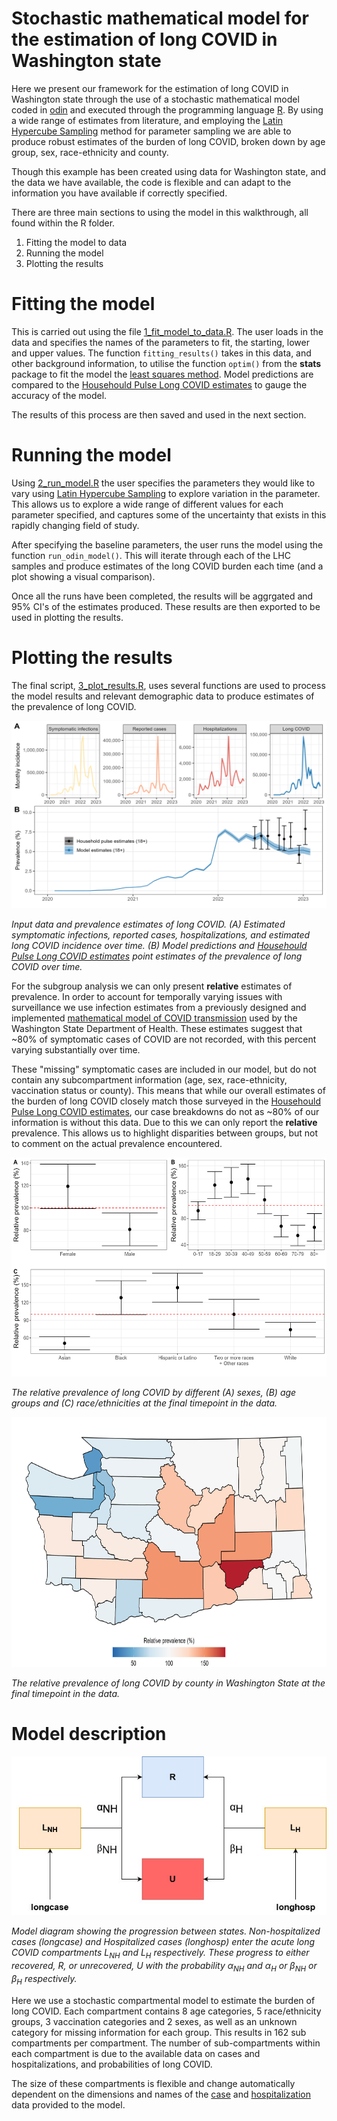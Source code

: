 # Stochastic mathematical model for the estimation of long COVID in Washington state

Here we present our framework for the estimation of long COVID in Washington state through the use of a stochastic mathematical model coded in [odin](https://mrc-ide.github.io/odin/index.html) and executed through the programming language [R](https://www.r-project.org/). By using a wide range of estimates from literature, and employing the [Latin Hypercube Sampling](https://en.wikipedia.org/wiki/Latin_hypercube_sampling) method for parameter sampling we are able to produce robust estimates of the burden of long COVID, broken down by age group, sex, race-ethnicity and county.

Though this example has been created using data for Washington state, and the data we have available, the code is flexible and can adapt to the information you have available if correctly specified.

There are three main sections to using the model in this walkthrough, all found within the R folder.
1) Fitting the model to data
2) Running the model
3) Plotting the results

# Fitting the model

This is carried out using the file [1_fit_model_to_data.R](R/1_fit_model_to_data.R). The user loads in the data and specifies the names of the parameters to fit, the starting, lower and upper values. The function `fitting_results()` takes in this data, and other background information, to utilise the function `optim()` from the **stats** package to fit the model the [least squares method](https://en.wikipedia.org/wiki/Least_squares). Model predictions are compared to the [Househould Pulse Long COVID estimates](https://www.cdc.gov/nchs/covid19/pulse/long-covid.htm) to gauge the accuracy of the model. 

The results of this process are then saved and used in the next section.

# Running the model

Using [2_run_model.R](R/2_run_model.R) the user specifies the parameters they would like to vary using [Latin Hypercube Sampling](https://en.wikipedia.org/wiki/Latin_hypercube_sampling) to explore variation in the parameter. This allows us to explore a wide range of different values for each parameter specified, and captures some of the uncertainty that exists in this rapidly changing field of study.

After specifying the baseline parameters, the user runs the model using the function `run_odin_model()`. This will iterate through each of the LHC samples and produce estimates of the long COVID burden each time (and a plot showing a visual comparison).

Once all the runs have been completed, the results will be aggrgated and 95% CI's of the estimates produced. These results are then exported to be used in plotting the results.

# Plotting the results

The final script, [3_plot_results.R](R/3_plot_results.R), uses several functions are used to process the model results and relevant demographic data to produce estimates of the prevalence of long COVID.

<img src="figs/case_hosp_long_data.jpg" width="600" height="300">

<em>Input data and prevalence estimates of long COVID. (A) Estimated symptomatic infections, reported cases, hospitalizations, and estimated long COVID incidence over time. (B) Model predictions and [Househould Pulse Long COVID estimates](https://www.cdc.gov/nchs/covid19/pulse/long-covid.htm) point estimates of the prevalence of long COVID over time.</em>

For the subgroup analysis we can only present **relative** estimates of prevalence. In order to account for temporally varying issues with surveillance we use infection estimates from a previously designed and implemented [mathematical model of COVID transmission](https://iazpvnewgrp01.blob.core.windows.net/source/2021-02/reports/pdf/Sustained_reductions_in_transmission_have_led_to_declining_COVID_19_prevalence_in_King_County_WA.pdf) used by the Washington State Department of Health. These estimates suggest that ~80% of symptomatic cases of COVID are not recorded, with this percent varying substantially over time.

These "missing" symptomatic cases are included in our model, but do not contain any subcompartment information (age, sex, race-ethnicity, vaccination status or county). This means that while our overall estimates of the burden of long COVID closely match those surveyed in the [Househould Pulse Long COVID estimates](https://www.cdc.gov/nchs/covid19/pulse/long-covid.htm), our case breakdowns do not as ~80% of our information is without this data. Due to this we can only report the **relative** prevalence. This allows us to highlight disparities between groups, but not to comment on the actual prevalence encountered.

<img src="figs/subgroup_prevalence.jpg" width="550" height="350">

<em>The relative prevalence of long COVID by different (A) sexes, (B) age groups and (C) race/ethnicities at the final timepoint in the data.</em>

<img src="figs/map_prevalence.jpg" width="550" height="400">

<em>The relative prevalence of long COVID by county in Washington State at the final timepoint in the data.</em>

# Model description

![Model diagram showing the progression between states](img/diagram.jpg)

<em>Model diagram showing the progression between states. Non-hospitalized cases (longcase) and Hospitalized cases (longhosp) enter the acute long COVID compartments L<sub>NH</sub> and L<sub>H</sub> respectively. These progress to either recovered, R, or unrecovered, U with the probability α<sub>NH</sub> and α<sub>H</sub> or β<sub>NH</sub> or β<sub>H</sub> respectively.</em>

Here we use a stochastic compartmental model to estimate the burden of long COVID. Each compartment contains 8 age categories, 5 race/ethnicity groups, 3 vaccination categories and 2 sexes, as well as an unknown category for missing information for each group. This results in 162 sub compartments per compartment. The number of sub-compartments within each compartment is due to the available data on cases and hospitalizations, and probabilities of long COVID. 

The size of these compartments is flexible and change automatically dependent on the dimensions and names of the [case](data/processed/case_hospitalization_data/nonhosp_case_age_sex_race_time_all_counties_20230222.rds) and [hospitalization](data/processed/hosp_case_age_sex_race_time_all_counties_20230222.rds) data provided to the model.
 
